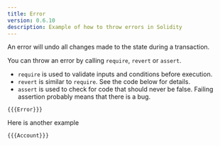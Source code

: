 ```yaml
---
title: Error
version: 0.6.10
description: Example of how to throw errors in Solidity
---
```


An error will undo all changes made to the state during a transaction.

You can throw an error by calling `require`, `revert` or `assert`.

- `require` is used to validate inputs and conditions before execution.
- `revert` is similar to `require`. See the code below for details.
- `assert` is used to check for code that should never be false. Failing
  assertion probably means that there is a bug.

```solidity
{{{Error}}}
```

Here is another example

```solidity
{{{Account}}}
```

